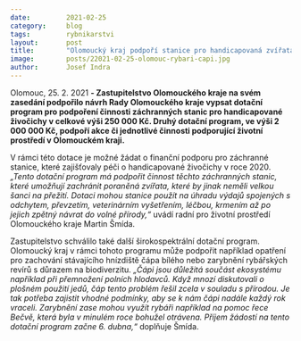 ```yaml
---
date:         2021-02-25
category:     blog
tags:         rybnikarstvi
layout:       post
title:        "Olomoucký kraj podpoří stanice pro handicapovaná zvířata, zarybnění či hnízdiště čápů"
image:        posts/22021-02-25-olomouc-rybari-capi.jpg
author:       Josef Indra
---  
```


Olomouc,  25. 2. 2021 **- Zastupitelstvo Olomouckého kraje na svém zasedání podpořilo návrh Rady Olomouckého kraje vypsat dotační program pro podpoření činnosti záchranných stanic pro handicapované živočichy v celkové výši 250 000 Kč. Druhý dotační program, ve výši 2 000 000 Kč, podpoří akce či jednotlivé činnosti podporující životní prostředí v Olomouckém kraji.**

V rámci této dotace je možné žádat o finanční podporu pro záchranné stanice, které zajišťovaly péči o handicapované živočichy v roce 2020. *„Tento dotační program má podpořit činnost těchto záchranných stanic, které umožňují zachránit poraněná zvířata, které by jinak neměli velkou šanci na přežití. Dotaci mohou stanice použít na úhradu výdajů spojených s odchytem, převzetím, veterinárním vyšetřením, léčbou, krmením až po jejich zpětný návrat do volné přírody,“* uvádí radní pro životní prostředí Olomouckého kraje Martin Šmída.

Zastupitelstvo schválilo také další širokospektrální dotační program. Olomoucký kraj v rámci tohoto programu může podpořit například opatření pro zachování stávajícího hnízdiště čápa bílého nebo zarybnění rybářských revírů s důrazem na biodiverzitu. *„Čápi jsou důležitá součást ekosystému například při přemnožení polních hlodavců. Když mnozí diskutovali o plošném použití jedů, čáp tento problém řešil zcela v souladu s přírodou. Je tak potřeba zajistit vhodné podmínky, aby se k nám čápi nadále každý rok vraceli. Zarybnění zase mohou využít rybáři například na pomoc řece Bečvě, která byla v minulém roce bohužel otrávena. Příjem žádostí na tento dotační program začne 6. dubna,“* doplňuje Šmída.
